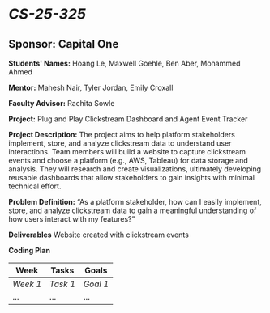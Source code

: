 # *CS-25-325*
## **Sponsor:** Capital One

**Students' Names:** Hoang Le, Maxwell Goehle, Ben Aber, Mohammed Ahmed

**Mentor:** Mahesh Nair, Tyler Jordan, Emily Croxall

**Faculty Advisor:** Rachita Sowle

**Project:** Plug and Play Clickstream Dashboard and Agent Event Tracker

**Project Description:** The project aims to help platform stakeholders implement, store, and analyze clickstream data to understand user interactions. Team members will build a website to capture clickstream events and choose a platform (e.g., AWS, Tableau) for data storage and analysis. They will research and create visualizations, ultimately developing reusable dashboards that allow stakeholders to gain insights with minimal technical effort.

**Problem Definition:** “As a platform stakeholder, how can I easily implement, store, and analyze clickstream data to gain a meaningful understanding of how users interact with my features?”

**Deliverables** Website created with clickstream events

**Coding Plan**

| Week | Tasks | Goals |
|------|-------|-------|
| _Week 1_ | _Task 1_ | _Goal 1_ |
| ... | ... | ... |
